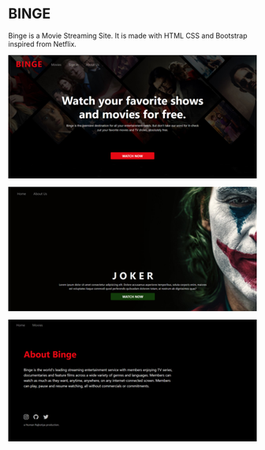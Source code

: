 # BINGE

Binge is a Movie Streaming Site. It is made with HTML CSS and Bootstrap inspired from Netflix.

![](snapshot/snapshot_1.png)

![](snapshot/snapshot_2.png)

![](snapshot/snapshot_3.png)